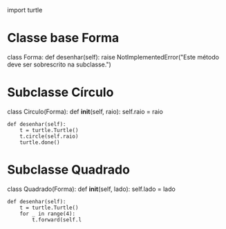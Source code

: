 import turtle

# Classe base Forma
class Forma:
    def desenhar(self):
        raise NotImplementedError("Este método deve ser sobrescrito na subclasse.")

# Subclasse Círculo
class Circulo(Forma):
    def __init__(self, raio):
        self.raio = raio

    def desenhar(self):
        t = turtle.Turtle()
        t.circle(self.raio)
        turtle.done()

# Subclasse Quadrado
class Quadrado(Forma):
    def __init__(self, lado):
        self.lado = lado

    def desenhar(self):
        t = turtle.Turtle()
        for _ in range(4):
            t.forward(self.l
